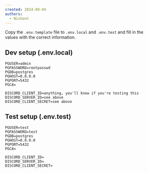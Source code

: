 ```yaml
---
created: 2024-09-04
authors:
  - Nishant
---
```

Copy the `.env.template` file to `.env.local` and `.env.test` and fill in the values with the correct information.
## Dev setup (.env.local)

```env
PGUSER=admin
PGPASSWORD=rootpasswd
PGDB=postgres
PGHOST=0.0.0.0
PGPORT=5432
PGCA=

DISCORD_CLIENT_ID=anything, you'll know if you're testing this
DISCORD_SERVER_ID=see above
DISCORD_CLIENT_SECRET=see above
```

## Test setup (.env.test)

```env
PGUSER=test
PGPASSWORD=test
PGDB=postgres
PGHOST=0.0.0.0
PGPORT=5432
PGCA=

DISCORD_CLIENT_ID=
DISCORD_SERVER_ID=
DISCORD_CLIENT_SECRET=
```